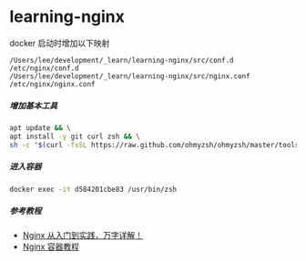 # learning-nginx

docker 启动时增加以下映射

```text
/Users/lee/development/_learn/learning-nginx/src/conf.d /etc/nginx/conf.d
/Users/lee/development/_learn/learning-nginx/src/nginx.conf /etc/nginx/nginx.conf
```

##### 增加基本工具

```bash
apt update && \
apt install -y git curl zsh && \
sh -c "$(curl -fsSL https://raw.github.com/ohmyzsh/ohmyzsh/master/tools/install.sh)"
```

##### 进入容器

```bash
docker exec -it d584201cbe83 /usr/bin/zsh
```

##### 参考教程

- [Nginx 从入门到实践，万字详解！](https://juejin.cn/post/6844904144235413512)
- [Nginx 容器教程](https://www.ruanyifeng.com/blog/2018/02/nginx-docker.html)
